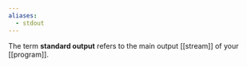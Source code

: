 ```yaml
---
aliases:
  - stdout
---
```

The term **standard output** refers to the main output [[stream]] of your [[program]].